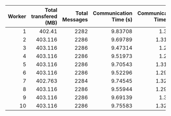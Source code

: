 |   Worker |   Total transfered (MB) |   Total Messages |   Communication Time (s) |   Communication Time (%) |   Work Time (s) |   Work Time (%) |   Other Time (s) |   Other Time (%) |
|---------:|------------------------:|-----------------:|-------------------------:|-------------------------:|----------------:|----------------:|-----------------:|-----------------:|
|        1 |                 402.41  |             2282 |                  9.83708 |                  1.3363  |         48.3258 |         6.56472 |          677.982 |          92.099  |
|        2 |                 403.116 |             2286 |                  9.69789 |                  1.31702 |         46.6927 |         6.3411  |          679.96  |          92.3419 |
|        3 |                 403.116 |             2286 |                  9.47314 |                  1.2856  |         43.9149 |         5.95969 |          683.477 |          92.7547 |
|        4 |                 403.116 |             2286 |                  9.51973 |                  1.2927  |         43.5116 |         5.90853 |          683.389 |          92.7988 |
|        5 |                 403.116 |             2286 |                  9.70543 |                  1.31775 |         46.2798 |         6.28361 |          680.532 |          92.3986 |
|        6 |                 403.116 |             2286 |                  9.52296 |                  1.29226 |         46.6687 |         6.33293 |          680.73  |          92.3748 |
|        7 |                 402.763 |             2284 |                  9.74545 |                  1.32384 |         47.6023 |         6.46638 |          678.803 |          92.2098 |
|        8 |                 403.116 |             2286 |                  9.55944 |                  1.29672 |         46.4284 |         6.29793 |          681.214 |          92.4054 |
|        9 |                 403.116 |             2286 |                  9.69139 |                  1.3151  |         48.4014 |         6.56795 |          678.84  |          92.117  |
|       10 |                 403.116 |             2286 |                  9.75583 |                  1.32397 |         49.6921 |         6.74377 |          677.411 |          91.9323 |